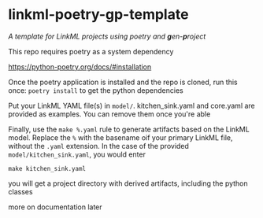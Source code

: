 # linkml-poetry-gp-template
_A template for LinkML projects using poetry and **g**en-**p**roject_

This repo requires poetry as a system dependency

https://python-poetry.org/docs/#installation

Once the poetry application is installed and the repo is cloned, run this once: `poetry install` to get the python dependencies

Put your LinkML YAML file(s) in `model/`. kitchen_sink.yaml and core.yaml are provided as examples. You can remove them once you're able

Finally, use the `make %.yaml` rule to generate artifacts based on the LinkML model. Replace the `%` with the basename oif your primary LinkML file, without the `.yaml` extension. In the case of the provided `model/kitchen_sink.yaml`, you would enter

`make kitchen_sink.yaml`

you will get a project directory with derived artifacts, including the python classes

more on documentation later



